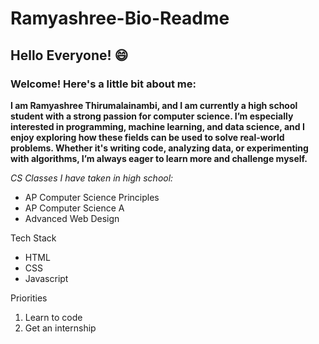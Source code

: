 # Ramyashree-Bio-Readme

## Hello Everyone! 😄

### Welcome! Here's a little bit about me: 

**I am Ramyashree Thirumalainambi, and I am currently a high school student with a strong passion for computer science. 
I’m especially interested in programming, machine learning, and data science, and I enjoy exploring how these fields can be 
used to solve real-world problems. Whether it's writing code, analyzing data, or experimenting with algorithms, I’m always eager 
to learn more and challenge myself.**

*CS Classes I have taken in high school:*
* AP Computer Science Principles
* AP Computer Science A
* Advanced Web Design

Tech Stack
* HTML
* CSS
* Javascript

Priorities
1. Learn to code
2. Get an internship
